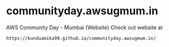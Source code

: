# communityday.awsugmum.in
AWS Community Day - Mumbai (Website)
 Check out website at
 
 `https://kunduamika99.github.io/communityday.awsugmum.in/`
